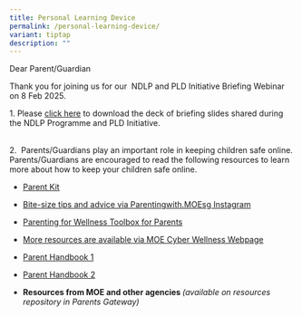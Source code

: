 ```yaml
---
title: Personal Learning Device
permalink: /personal-learning-device/
variant: tiptap
description: ""
---
```

<p>Dear Parent/Guardian</p>
<p>Thank you for joining us for our&nbsp;&nbsp;NDLP and PLD Initiative Briefing&nbsp;Webinar
on 8 Feb 2025.&nbsp;</p>
<p></p>
<p>1. Please <a href="/files/NDLP_Briefing_8_Feb_2025_updated.pdf" rel="noopener nofollow" target="_blank">click here</a> to
download the deck of briefing slides shared during the NDLP Programme and
PLD Initiative.</p>
<p>
<br>2.&nbsp; Parents/Guardians play an important role in keeping children
safe online. Parents/Guardians are encouraged to read the following resources
to learn more about how to keep your children safe online.</p>
<ul data-tight="true" class="tight">
<li>
<p><a href="https://www.moe.gov.sg/-/media/files/parent-kit/parent-kit---raising-a-digitally-smart-child.pdf" rel="noopener nofollow" target="_blank">Parent Kit</a>
</p>
</li>
<li>
<p><a href="https://go.gov.sg/parentingwithmoesg" rel="noopener noreferrer nofollow" target="_blank">Bite-size tips and advice via Parentingwith.MOEsg Instagram</a>
</p>
</li>
<li>
<p><a href="https://go.gov.sg/pfw-toolbox-for-parents" rel="noopener noreferrer nofollow" target="_blank">Parenting for Wellness Toolbox for Parents</a>
</p>
</li>
<li>
<p><a href="https://www.moe.gov.sg/education-in-sg/our-programmes/cyber-wellness" rel="noopener noreferrer nofollow" target="_blank">More resources are available via MOE Cyber Wellness Webpage</a>
</p>
</li>
<li>
<p><a href="/files/IP2___Parent_Handbook__I__2025.pdf" rel="noopener nofollow" target="_blank">Parent Handbook 1</a>
</p>
</li>
<li>
<p><a href="/files/IP3___Parent_Handbook__II__2025.pdf" rel="noopener nofollow" target="_blank">Parent Handbook 2</a>
</p>
</li>
<li>
<p><strong>Resources from MOE and other agencies </strong><em>(available on resources repository in Parents Gateway)</em>
</p>
</li>
</ul>
<p></p>